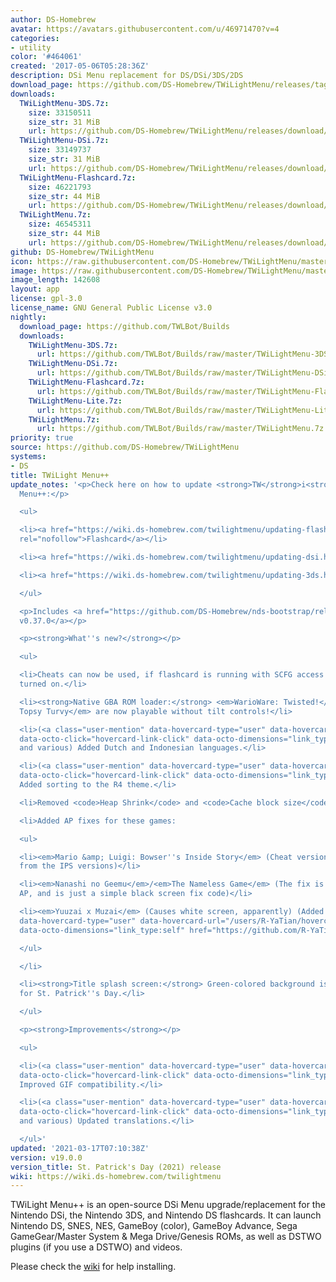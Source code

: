 ```yaml
---
author: DS-Homebrew
avatar: https://avatars.githubusercontent.com/u/46971470?v=4
categories:
- utility
color: '#464061'
created: '2017-05-06T05:28:36Z'
description: DSi Menu replacement for DS/DSi/3DS/2DS
download_page: https://github.com/DS-Homebrew/TWiLightMenu/releases/tag/v19.0.0
downloads:
  TWiLightMenu-3DS.7z:
    size: 33150511
    size_str: 31 MiB
    url: https://github.com/DS-Homebrew/TWiLightMenu/releases/download/v19.0.0/TWiLightMenu-3DS.7z
  TWiLightMenu-DSi.7z:
    size: 33149737
    size_str: 31 MiB
    url: https://github.com/DS-Homebrew/TWiLightMenu/releases/download/v19.0.0/TWiLightMenu-DSi.7z
  TWiLightMenu-Flashcard.7z:
    size: 46221793
    size_str: 44 MiB
    url: https://github.com/DS-Homebrew/TWiLightMenu/releases/download/v19.0.0/TWiLightMenu-Flashcard.7z
  TWiLightMenu.7z:
    size: 46545311
    size_str: 44 MiB
    url: https://github.com/DS-Homebrew/TWiLightMenu/releases/download/v19.0.0/TWiLightMenu.7z
github: DS-Homebrew/TWiLightMenu
icon: https://raw.githubusercontent.com/DS-Homebrew/TWiLightMenu/master/booter/Twilight%2B%2B-animated%20icon-fix.gif
image: https://raw.githubusercontent.com/DS-Homebrew/TWiLightMenu/master/logo.png
image_length: 142608
layout: app
license: gpl-3.0
license_name: GNU General Public License v3.0
nightly:
  download_page: https://github.com/TWLBot/Builds
  downloads:
    TWiLightMenu-3DS.7z:
      url: https://github.com/TWLBot/Builds/raw/master/TWiLightMenu-3DS.7z
    TWiLightMenu-DSi.7z:
      url: https://github.com/TWLBot/Builds/raw/master/TWiLightMenu-DSi.7z
    TWiLightMenu-Flashcard.7z:
      url: https://github.com/TWLBot/Builds/raw/master/TWiLightMenu-Flashcard.7z
    TWiLightMenu-Lite.7z:
      url: https://github.com/TWLBot/Builds/raw/master/TWiLightMenu-Lite.7z
    TWiLightMenu.7z:
      url: https://github.com/TWLBot/Builds/raw/master/TWiLightMenu.7z
priority: true
source: https://github.com/DS-Homebrew/TWiLightMenu
systems:
- DS
title: TWiLight Menu++
update_notes: '<p>Check here on how to update <strong>TW</strong>i<strong>L</strong>ight
  Menu++:</p>

  <ul>

  <li><a href="https://wiki.ds-homebrew.com/twilightmenu/updating-flashcard.html"
  rel="nofollow">Flashcard</a></li>

  <li><a href="https://wiki.ds-homebrew.com/twilightmenu/updating-dsi.html" rel="nofollow">DSi</a></li>

  <li><a href="https://wiki.ds-homebrew.com/twilightmenu/updating-3ds.html" rel="nofollow">3DS</a></li>

  </ul>

  <p>Includes <a href="https://github.com/DS-Homebrew/nds-bootstrap/releases/tag/v0.37.0">nds-bootstrap
  v0.37.0</a></p>

  <p><strong>What''s new?</strong></p>

  <ul>

  <li>Cheats can now be used, if flashcard is running with SCFG access for Slot-1
  turned on.</li>

  <li><strong>Native GBA ROM loader:</strong> <em>WarioWare: Twisted!</em> and <em>Yoshi
  Topsy Turvy</em> are now playable without tilt controls!</li>

  <li>(<a class="user-mention" data-hovercard-type="user" data-hovercard-url="/users/Epicpkmn11/hovercard"
  data-octo-click="hovercard-link-click" data-octo-dimensions="link_type:self" href="https://github.com/Epicpkmn11">@Epicpkmn11</a>
  and various) Added Dutch and Indonesian languages.</li>

  <li>(<a class="user-mention" data-hovercard-type="user" data-hovercard-url="/users/Epicpkmn11/hovercard"
  data-octo-click="hovercard-link-click" data-octo-dimensions="link_type:self" href="https://github.com/Epicpkmn11">@Epicpkmn11</a>)
  Added sorting to the R4 theme.</li>

  <li>Removed <code>Heap Shrink</code> and <code>Cache block size</code> settings.</li>

  <li>Added AP fixes for these games:

  <ul>

  <li><em>Mario &amp; Luigi: Bowser''s Inside Story</em> (Cheat versions, switched
  from the IPS versions)</li>

  <li><em>Nanashi no Geemu</em>/<em>The Nameless Game</em> (The fix is unrelated to
  AP, and is just a simple black screen fix code)</li>

  <li><em>Yuuzai x Muzai</em> (Causes white screen, apparently) (Added by <a class="user-mention"
  data-hovercard-type="user" data-hovercard-url="/users/R-YaTian/hovercard" data-octo-click="hovercard-link-click"
  data-octo-dimensions="link_type:self" href="https://github.com/R-YaTian">@R-YaTian</a>)</li>

  </ul>

  </li>

  <li><strong>Title splash screen:</strong> Green-colored background is now shown
  for St. Patrick''s Day.</li>

  </ul>

  <p><strong>Improvements</strong></p>

  <ul>

  <li>(<a class="user-mention" data-hovercard-type="user" data-hovercard-url="/users/Epicpkmn11/hovercard"
  data-octo-click="hovercard-link-click" data-octo-dimensions="link_type:self" href="https://github.com/Epicpkmn11">@Epicpkmn11</a>)
  Improved GIF compatibility.</li>

  <li>(<a class="user-mention" data-hovercard-type="user" data-hovercard-url="/users/Epicpkmn11/hovercard"
  data-octo-click="hovercard-link-click" data-octo-dimensions="link_type:self" href="https://github.com/Epicpkmn11">@Epicpkmn11</a>
  and various) Updated translations.</li>

  </ul>'
updated: '2021-03-17T07:10:38Z'
version: v19.0.0
version_title: St. Patrick's Day (2021) release
wiki: https://wiki.ds-homebrew.com/twilightmenu
---
```

TWiLight Menu++ is an open-source DSi Menu upgrade/replacement for the Nintendo DSi, the Nintendo 3DS, and Nintendo DS flashcards. It can launch Nintendo DS, SNES, NES, GameBoy (color), GameBoy Advance, Sega GameGear/Master System & Mega Drive/Genesis ROMs, as well as DSTWO plugins (if you use a DSTWO) and videos.

Please check the [wiki](https://wiki.ds-homebrew.com/twilightmenu) for help installing.